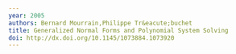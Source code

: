 ```yaml
---
year: 2005
authors: Bernard Mourrain,Philippe Tr&eacute;buchet
title: Generalized Normal Forms and Polynomial System Solving 
doi: http://dx.doi.org/10.1145/1073884.1073920
---
```

